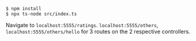 ```
$ npm install
$ npx ts-node src/index.ts
```

Navigate to `localhost:5555/ratings`. `localhost:5555/others`, `localhost:5555/others/hello` for 3 routes on the 2 respective controllers.
